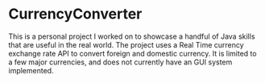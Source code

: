 # CurrencyConverter
This is a personal project I worked on to showcase a handful of Java skills that are useful in the real world.
The project uses a Real Time currency exchange rate API to convert foreign and domestic currency.
It is limited to a few major currencies, and does not currently have an GUI system implemented.
